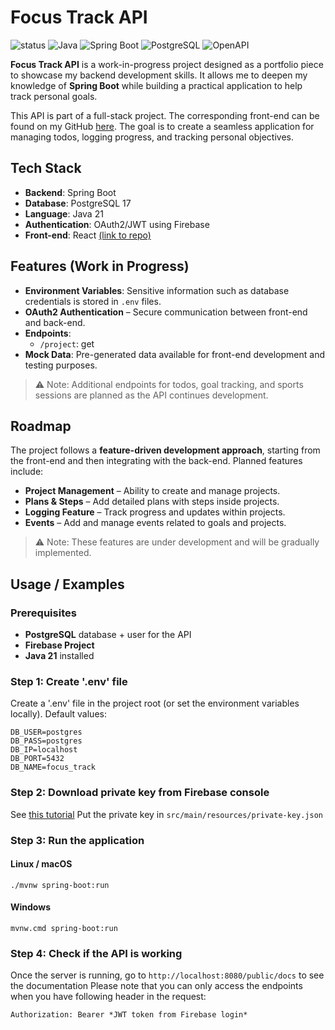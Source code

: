 

# Focus Track API

![status](https://img.shields.io/badge/status-WIP-yellow)
![Java](https://img.shields.io/badge/Java-21-blue) 
![Spring Boot](https://img.shields.io/badge/Spring_Boot-3.5.6-brightgreen)
![PostgreSQL](https://img.shields.io/badge/PostgreSQL-17-blue)
![OpenAPI](https://img.shields.io/badge/OpenAPI-3.0-orange)

**Focus Track API** is a work-in-progress project designed as a portfolio piece to showcase my backend development skills. It allows me to deepen my knowledge of **Spring Boot** while building a practical application to help track personal goals.  

This API is part of a full-stack project. The corresponding front-end can be found on my GitHub [here](https://github.com/cstefc/focus_track_ui). The goal is to create a seamless application for managing todos, logging progress, and tracking personal objectives.
## Tech Stack

- **Backend**: Spring Boot  
- **Database**: PostgreSQL 17
- **Language**: Java 21  
- **Authentication**: OAuth2/JWT using Firebase
- **Front-end**: React [(link to repo)](https://github.com/cstefc/focus_track_ui)

## Features (Work in Progress)

- **Environment Variables**: Sensitive information such as database credentials is stored in `.env` files.  
- **OAuth2 Authentication** – Secure communication between front-end and back-end.  
- **Endpoints**:
     - `/project`: get
- **Mock Data**: Pre-generated data available for front-end development and testing purposes.  

> ⚠️ Note: Additional endpoints for todos, goal tracking, and sports sessions are planned as the API continues development.
## Roadmap

The project follows a **feature-driven development approach**, starting from the front-end and then integrating with the back-end. Planned features include:
- **Project Management** – Ability to create and manage projects.  
- **Plans & Steps** – Add detailed plans with steps inside projects.  
- **Logging Feature** – Track progress and updates within projects.  
- **Events** – Add and manage events related to goals and projects.

> ⚠️ Note: These features are under development and will be gradually implemented.
## Usage / Examples

### Prerequisites
- **PostgreSQL** database + user for the API
- **Firebase Project**
- **Java 21** installed  

### Step 1: Create '.env' file
Create a '.env' file in the project root (or set the environment variables locally). Default values:

```
DB_USER=postgres
DB_PASS=postgres
DB_IP=localhost
DB_PORT=5432
DB_NAME=focus_track
```

### Step 2: Download private key from Firebase console
See [this tutorial](https://clemfournier.medium.com/how-to-get-my-firebase-service-account-key-file-f0ec97a21620)
Put the private key in `src/main/resources/private-key.json`

### Step 3: Run the application

#### Linux / macOS
```
./mvnw spring-boot:run
```

#### Windows
```
mvnw.cmd spring-boot:run
```

### Step 4: Check if the API is working

Once the server is running, go to `http://localhost:8080/public/docs` to see the documentation
Please note that you can only access the endpoints when you have following header in the request:
```
Authorization: Bearer *JWT token from Firebase login*
```
